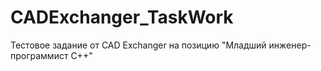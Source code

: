 # CADExchanger_TaskWork

Тестовое задание от CAD Exchanger на позицию "Младший инженер-программист C++"
